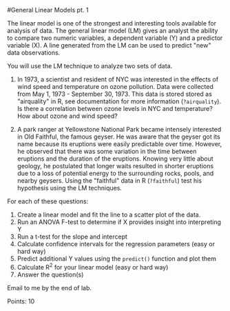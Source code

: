 #General Linear Models pt. 1

The linear model is one of the strongest and interesting tools available for analysis of data. The general linear model (LM) gives an analyst the ability to compare two numeric variables, a dependent variable (Y) and a predictor variable (X). A line generated from the LM can be used to predict "new" data observations.

You will use the LM technique to analyze two sets of data.

1. In 1973, a scientist and resident of NYC was interested in the effects of wind speed and temperature on ozone pollution. Data were collected from May 1, 1973 - September 30, 1973. This data is stored stored as "airquality" in R, see documentation for more information (``?airquality``). Is there a correlation between ozone levels in NYC and temperature? How about ozone and wind speed? 

                   
2. A park ranger at Yellowstone National Park became intensely interested in Old Faithful, the famous geyser. He was aware that the geyser got its name because its eruptions were easily predictable over time. However, he observed that there was some variation in the time between eruptions and the duration of the eruptions. Knowing very little about geology, he postulated that longer waits resulted in shorter eruptions due to a loss of potential energy to the surrounding rocks, pools, and nearby geysers. Using the "faithful" data in R (``?faithful``) test his hypothesis using the LM techniques.     

For each of these questions:

1. Create a linear model and fit the line to a scatter plot of the data.
2. Run an ANOVA F-test to determine if X provides insight into interpreting Y
3. Run a t-test for the slope and intercept
4. Calculate confidence intervals for the regression parameters (easy or hard way)
5. Predict additional Y values using the ``predict()`` function and plot them
6. Calculate R<sup>2</sup> for your linear model (easy or hard way)
7. Answer the question(s)

Email to me by the end of lab.

Points: 10

<!-- Data to use: 

data(airquality)
data(faithful)
-->
